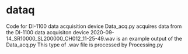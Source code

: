 # dataq
Code for DI-1100 data acquisition device
Data_acq.py acquires data from the DI-1100 data acquisiton device
2020-09-14_SR10000_SL200000_CH012_11-25-49.wav is an example output of the Data_acq.py
This type of .wav file is processed by Processing.py
